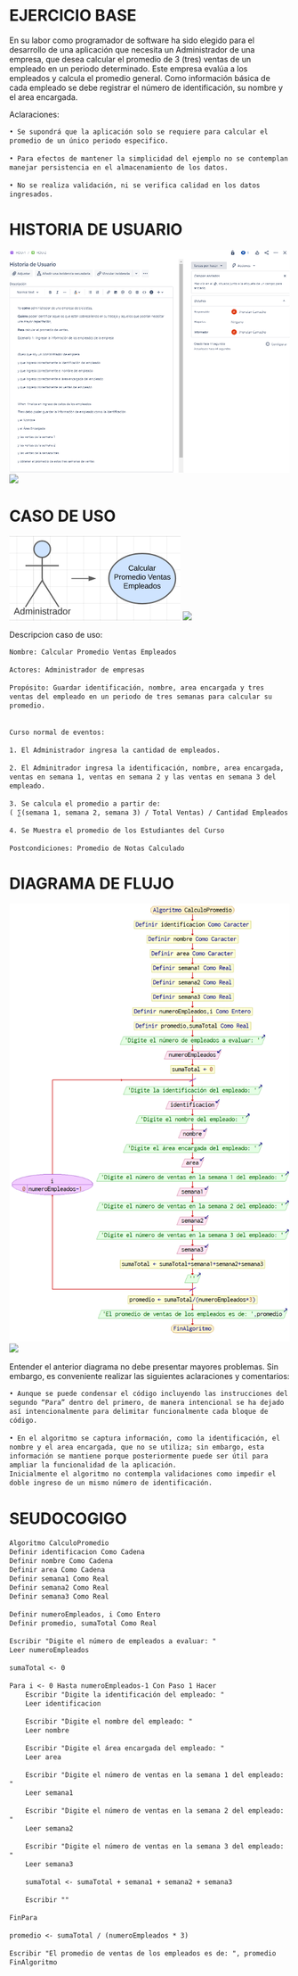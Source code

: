 # EJERCICIO BASE 

En su labor como programador de software ha sido elegido para el desarrollo de una aplicación que necesita un Administrador de una empresa, que desea calcular el promedio de 3 (tres) ventas de un empleado en un periodo determinado. Este empresa evalúa a los empleados y calcula el promedio general. Como información básica de cada empleado se debe registrar el número de identificación, su nombre y el area encargada.

Aclaraciones:

    • Se supondrá que la aplicación solo se requiere para calcular el promedio de un único periodo especifico.

    • Para efectos de mantener la simplicidad del ejemplo no se contemplan manejar persistencia en el almacenamiento de los datos.

    • No se realiza validación, ni se verifica calidad en los datos ingresados.

# HISTORIA DE USUARIO<br>
![](img/Historiadeusuario.PNG) ![](width='80px')
# CASO DE USO <br>
![](img/Casodeuso.PNG) ![](width='80px')

Descripcion caso de uso:

    Nombre: Calcular Promedio Ventas Empleados 

    Actores: Administrador de empresas

    Propósito: Guardar identificación, nombre, area encargada y tres ventas del empleado en un periodo de tres semanas para calcular su promedio.


    Curso normal de eventos: 

    1. El Administrador ingresa la cantidad de empleados.

    2. El Adminitrador ingresa la identificación, nombre, area encargada, ventas en semana 1, ventas en semana 2 y las ventas en semana 3 del empleado.

    3. Se calcula el promedio a partir de:
    ( ∑(semana 1, semana 2, semana 3) / Total Ventas) / Cantidad Empleados

    4. Se Muestra el promedio de los Estudiantes del Curso

    Postcondiciones: Promedio de Notas Calculado

# DIAGRAMA DE FLUJO <br>
![](img/DiagramadeFlujo.png) ![](width='80px')

Entender el anterior diagrama no debe presentar mayores problemas. Sin embargo, es conveniente realizar las siguientes
aclaraciones y comentarios:

    • Aunque se puede condensar el código incluyendo las instrucciones del segundo “Para” dentro del primero, de manera intencional se ha dejado así intencionalmente para delimitar funcionalmente cada bloque de código.

    • En el algoritmo se captura información, como la identificación, el nombre y el area encargada, que no se utiliza; sin embargo, esta información se mantiene porque posteriormente puede ser útil para ampliar la funcionalidad de la aplicación.
    Inicialmente el algoritmo no contempla validaciones como impedir el doble ingreso de un mismo número de identificación.

# SEUDOCOGIGO <br>
    Algoritmo CalculoPromedio
    Definir identificacion Como Cadena
    Definir nombre Como Cadena
    Definir area Como Cadena
    Definir semana1 Como Real
    Definir semana2 Como Real
    Definir semana3 Como Real
	
    Definir numeroEmpleados, i Como Entero
    Definir promedio, sumaTotal Como Real
	
    Escribir "Digite el número de empleados a evaluar: "
    Leer numeroEmpleados
	
    sumaTotal <- 0
	
    Para i <- 0 Hasta numeroEmpleados-1 Con Paso 1 Hacer
        Escribir "Digite la identificación del empleado: "
        Leer identificacion
		
        Escribir "Digite el nombre del empleado: "
        Leer nombre
		
        Escribir "Digite el área encargada del empleado: "
        Leer area
		
        Escribir "Digite el número de ventas en la semana 1 del empleado: "
        Leer semana1
		
        Escribir "Digite el número de ventas en la semana 2 del empleado: "
        Leer semana2
		
        Escribir "Digite el número de ventas en la semana 3 del empleado: "
        Leer semana3
		
        sumaTotal <- sumaTotal + semana1 + semana2 + semana3
		
        Escribir ""

    FinPara
	
    promedio <- sumaTotal / (numeroEmpleados * 3)
	
    Escribir "El promedio de ventas de los empleados es de: ", promedio
    FinAlgoritmo

